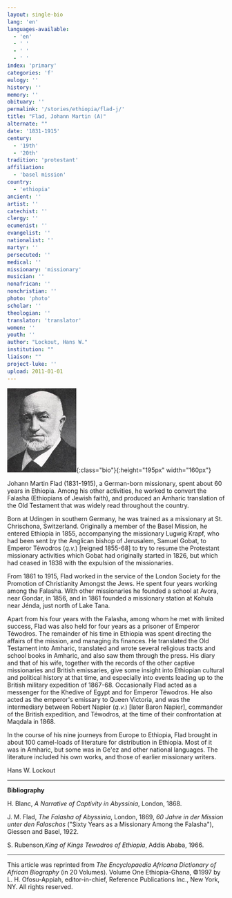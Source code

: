 ```yaml
---
layout: single-bio
lang: 'en'
languages-available:
  - 'en'
  - ' '
  - ' '
  - ' '
index: 'primary'
categories: 'f'
eulogy: ''
history: ''
memory: ''
obituary: ''
permalink: '/stories/ethiopia/flad-j/'
title: "Flad, Johann Martin (A)"
alternate: ""
date: '1831-1915'
century:
  - '19th'
  - '20th'
tradition: 'protestant'
affiliation:
  - 'basel mission'
country:
  - 'ethiopia'
ancient: ''
artist: ''
catechist: ''
clergy: ''
ecumenist: ''
evangelist: ''
nationalist: ''
martyr: ''
persecuted: ''
medical: ''
missionary: 'missionary'
musician: ''
nonafrican: ''
nonchristian: ''
photo: 'photo'
scholar: ''
theologian: ''
translator: 'translator'
women: ''
youth: ''
author: "Lockout, Hans W."
institution: ""
liaison: ""
project-luke: ''
upload: 2011-01-01
---
```


![Johann Flad](/images/bio-pics/ethiopia/flad-j/flad2.jpg){:class="bio"}{:height="195px" width="160px"}

Johann Martin Flad (1831-1915), a German-born missionary, spent about 60 years in Ethiopia. Among his other activities, he worked to convert the Falasha (Ethiopians of Jewish faith), and produced an Amharic translation of the Old Testament that was widely read throughout the country.

Born at Udingen in southern Germany, he was trained as a missionary at St. Chrischona, Switzerland. Originally a member of the Basel Mission, he entered Ethiopia in 1855, accompanying the missionary Lugwig Krapf, who had been sent by the Anglican bishop of Jerusalem, Samuel Gobat, to Emperor Téwodros (*q.v.*) [reigned 1855-68] to try to resume the Protestant missionary activities which Gobat had originally started in 1826, but which had ceased in 1838 with the expulsion of the  missionaries.

From 1861 to 1915, Flad worked in the service of the London Society for the Promotion of Christianity Amongst the Jews. He spent four years working among the Falasha. With other missionaries he founded a school at Avora, near Gondar, in 1856, and in 1861 founded a missionary station at Kohula near Jénda, just north of Lake Tana.

Apart from his four years with the Falasha, among whom he met with limited success, Flad was also held for four years as a prisoner of Emperor Téwodros. The remainder of his time in Ethiopia was spent directing the affairs of the mission, and managing its finances. He translated the Old Testament into Amharic, translated and wrote several religious tracts and school books in Amharic, and also saw them through the press. His diary and that of his wife, together with the records of the other captive missionaries and British emissaries, give some insight into Ethiopian cultural and political history at that time, and especially into events leading up to the British military expedition of 1867-68.  Occasionally Flad acted as a messenger for the Khedive of Egypt and for Emperor Téwodros. He also acted as the emperor's emissary to Queen Victoria,  and was the intermediary between Robert Napier (*q.v.*) [later Baron Napier], commander of the British expedition, and Téwodros, at the time of their confrontation at Maqdala in 1868.

In the course of his nine journeys from Europe to Ethiopia, Flad brought in about 100 camel-loads of literature for distribution in Ethiopia. Most of it was in Amharic, but some was in Ge'ez and other national languages. The literature included his own works, and those of earlier missionary writers.

Hans W. Lockout

---

**Bibliography**

H. Blanc, *A Narrative of Captivity in Abyssinia*, London, 1868.

J. M. Flad, *The Falasha of Abyssinia*, London, 1869, *60 Jahre in der Mission unter den Falaschas* ("Sixty Years as a Missionary Among the Falasha"), Giessen and Basel, 1922.

S. Rubenson,*King of Kings Tewodros of Ethiopia*, Addis Ababa, 1966.

---

This article was reprinted from *The Encyclopaedia Africana Dictionary of African Biography* (in 20 Volumes). Volume One Ethiopia-Ghana, &copy;1997 by L. H. Ofosu-Appiah, editor-in-chief, Reference Publications Inc., New York, NY. All rights reserved.
